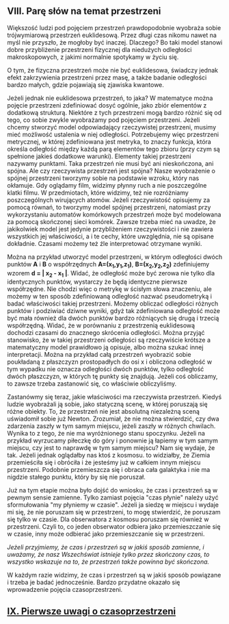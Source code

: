 ## VIII. Parę słów na temat przestrzeni

Większość ludzi pod pojęciem przestrzeń prawdopodobnie wyobraża sobie trójwymiarową przestrzeń euklidesową.
Przez długi czas nikomu nawet na myśl nie przyszło, że mogłoby być inaczej. Dlaczego?
Bo taki model stanowi dobre przybliżenie przestrzeni fizycznej dla niedużych odległości makroskopowych,
z jakimi normalnie spotykamy w życiu się.

O tym, że fizyczna przestrzeń może nie być euklidesowa, świadczy jednak efekt zakrzywienia przestrzeni przez masę,
a także badanie odległości bardzo małych, gdzie pojawiają się zjawiska kwantowe.

Jeżeli jednak nie euklidesowa przestrzeń, to jaka? W matematyce można pojęcie przestrzeni zdefiniować dosyć ogólnie,
jako zbiór elementów z dodatkową strukturą. Niektóre z tych przestrzeni mogą bardzo różnić się od tego,
co sobie zwykle wyobrażamy pod pojęciem przestrzeni. Jeżeli chcemy stworzyć model odpowiadający rzeczywistej przestrzeni,
musimy mieć możliwość ustalenia w niej odległości. Potrzebujemy więc przestrzeni metrycznej,
w której zdefiniowana jest metryka, to znaczy funkcja, która określa odległość między każdą parą elementów tego zbioru
(przy czym są spełnione jakieś dodatkowe warunki). Elementy takiej przestrzeni nazywamy punktami.
Taka przestrzeń nie musi być ani nieskończona, ani spójna. Ale czy rzeczywista przestrzeń jest spójna?
Nasze wyobrażenie o spójnej przestrzeni tworzymy sobie na podstawie wzroku, który nas okłamuje.
Gdy oglądamy film, widzimy płynny ruch a nie poszczególne klatki filmu. W przedmiotach, które widzimy,
też nie rozróżniamy poszczególnych wirujących atomów. Jeżeli rzeczywistość opisujemy za pomocą równań,
to tworzymy model spójnej przestrzeni, natomiast przy wykorzystaniu automatów komórkowych
przestrzeń może być modelowana za pomocą skończonej sieci komórek. Zawsze trzeba mieć na uwadze,
że jakikolwiek model jest jedynie  przybliżeniem rzeczywistości i nie zawiera wszystkich jej właściwości,
a i te cechy, które uwzględnia, nie są opisane dokładnie. Czasami możemy też źle interpretować otrzymane wyniki.

Można na przykład utworzyć model przestrzeni, w którym odległości dwóch punktów **A** i **B** o współrzędnych
**A=(x<sub>1</sub>,y<sub>1</sub>,z<sub>1</sub>)**, **B=(x<sub>2</sub>,y<sub>2</sub>,z<sub>2</sub>)** zdefiniujemy wzorem **d = | x<sub>2</sub> - x<sub>1</sub> |**. 
Widać, że odległość może być zerowa nie tylko dla identycznych punktów, wystarczy że będą identyczne pierwsze współrzędne.
Nie chodzi więc o metrykę w ścisłym słowa znaczeniu, ale możemy w ten sposób zdefiniowaną odległość  nazwać pseudometryką
i badać właściwości takiej przestrzeni. Możemy obliczać odległości różnych punktów i podziwiać dziwne wyniki,
gdyż tak zdefiniowana odległość może być mała również dla dwóch punktów bardzo różniących się drugą i trzecią współrzędną.
Widać, że w porównaniu z przestrzenią euklidesową dochodzi czasami do znacznego skrócenia odległości.
Można przyjąć stanowisko, że w takiej przestrzeni odległości są rzeczywiście krótsze
a matematyczny model prawidłowo ją opisuje, albo można szukać innej interpretacji.
Można na przykład całą przestrzeń wyobrazić sobie poukładaną z płaszczyzn prostopadłych do osi x i obliczona odległość
w tym wypadku nie oznacza odległości dwóch punktów, tylko odległość dwóch płaszczyzn, w których tę punkty się znajdują.
Jeżeli coś obliczamy, to zawsze trzeba zastanowić się, co właściwie obliczyliśmy.

Zastanówmy się teraz, jakie właściwości ma rzeczywista przestrzeń. Kiedyś ludzie wyobrażali ją sobie, jako statyczną scenę,
w której poruszają się różne obiekty. To, że przestrzeń nie jest absolutną niezależną sceną uświadomił sobie już Newton.
Zrozumiał, że nie można stwierdzić, czy dwa zdarzenia zaszły w tym samym miejscu, jeżeli zaszły w różnych chwilach.
Wynika to z tego, że nie ma wyróżnionego stanu spoczynku. Jeżeli na przykład wyrzucamy piłeczkę do góry
i ponownie ją łapiemy w tym samym miejscu, czy jest to naprawdę w tym samym miejscu? Nam się wydaje, że tak.
Jeżeli jednak oglądałby nas ktoś z kosmosu. to widziałby, że Ziemia przemieściła się i obróciła
i że jesteśmy już w całkiem innym miejscu przestrzeni. Podobnie przemieszcza się i obraca cała galaktyka
i nie ma nigdzie stałego punktu, który by się nie poruszał.

Już na tym etapie można było dojść do wniosku, że czas i przestrzeń są w pewnym sensie zamienne.
Tylko zamiast pojęcia "czas płynie" należy użyć sformułowania "my płyniemy w czasie".
Jeżeli ja siedzę w miejscu i wydaje mi się, że nie poruszam się w przestrzeni, to mogę stwierdzić,
że poruszam się tylko w czasie. Dla obserwatora z kosmosu poruszam się również w przestrzeni.
Czyli to, co jeden obserwator odbiera jako przemieszczanie się w czasie,
inny może odbierać jako przemieszczanie się w przestrzeni.

*Jeżeli przyjmiemy, że czas i przestrzeń są w jakiś sposób zamienne, i uważamy,
że nasz Wszechświat istnieje tylko przez skończony czas, to wszystko wskazuje na to,
że przestrzeń także powinna być skończona.*

W każdym razie widzimy, że czas i przestrzeń są w jakiś sposób powiązane i trzeba je badać jednocześnie.
Bardzo przydatne okazało się wprowadzenie pojęcia czasoprzestrzeni.

## [IX. Pierwsze uwagi o czasoprzestrzeni ](rozdzial9)  
